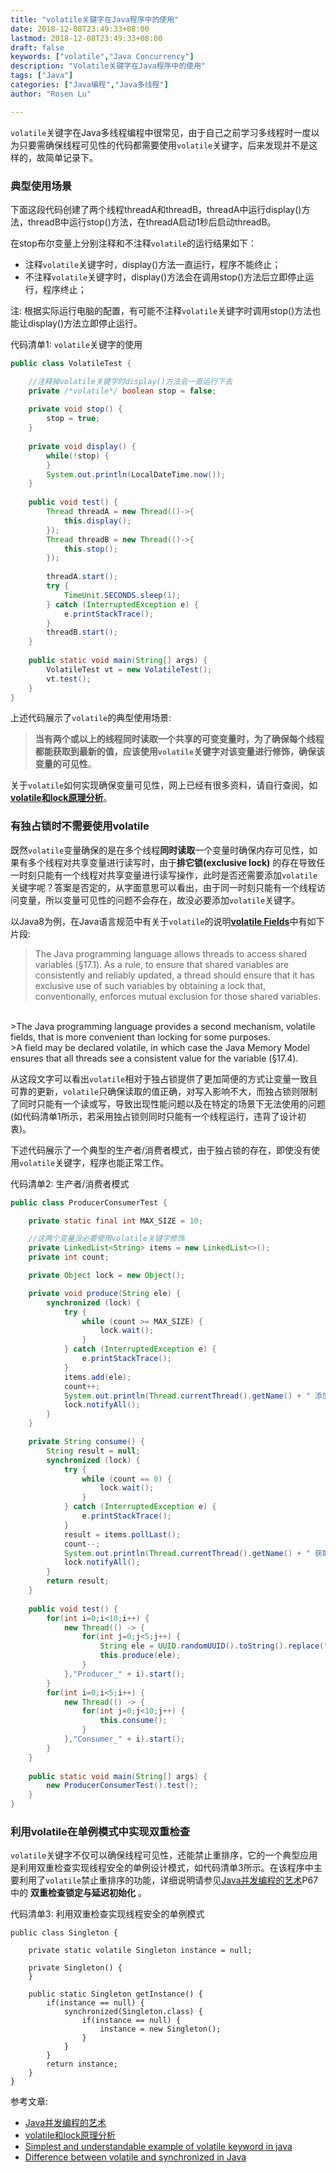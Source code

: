 ```yaml
---
title: "volatile关键字在Java程序中的使用"
date: 2018-12-08T23:49:33+08:00
lastmod: 2018-12-08T23:49:33+08:00
draft: false
keywords: ["volatile","Java Concurrency"]
description: "Volatile关键字在Java程序中的使用"
tags: ["Java"]
categories: ["Java编程","Java多线程"]
author: "Rosen Lu"

---
```


`volatile`关键字在Java多线程编程中很常见，由于自己之前学习多线程时一度以为只要需确保线程可见性的代码都需要使用`volatile`关键字，后来发现并不是这样的，故简单记录下。

<!--more-->
### 典型使用场景

下面这段代码创建了两个线程threadA和threadB，threadA中运行display()方法，threadB中运行stop()方法，在threadA启动1秒后启动threadB。

在stop布尔变量上分别注释和不注释`volatile`的运行结果如下：

* 注释`volatile`关键字时，display()方法一直运行，程序不能终止；
* 不注释`volatile`关键字时，display()方法会在调用stop()方法后立即停止运行，程序终止；

注: 根据实际运行电脑的配置，有可能不注释`volatile`关键字时调用stop()方法也能让display()方法立即停止运行。 

代码清单1: `volatile`关键字的使用
```java
public class VolatileTest {

	//注释掉volatile关键字时display()方法会一直运行下去
	private /*volatile*/ boolean stop = false;
	
	private void stop() {
		stop = true;
	}
	
	private void display() {
		while(!stop) {
		}
		System.out.println(LocalDateTime.now());
	}
	
	public void test() {
		Thread threadA = new Thread(()->{
			this.display();
		});
		Thread threadB = new Thread(()->{
			this.stop();
		});
		
		threadA.start();
		try {
			TimeUnit.SECONDS.sleep(1);
		} catch (InterruptedException e) {
			e.printStackTrace();
		}
		threadB.start();
	}
	
	public static void main(String[] args) {
		VolatileTest vt = new VolatileTest();
		vt.test();
	}
}
```

上述代码展示了`volatile`的典型使用场景:  

>  **当有两个或以上的线程同时读取一个共享的可变变量时，为了确保每个线程都能获取到最新的值，应该使用`volatile`关键字对该变量进行修饰，确保该变量的可见性**。

关于`volatile`如何实现确保变量可见性，网上已经有很多资料，请自行查阅，如[**volatile和lock原理分析**](https://liuzhengyang.github.io/2017/03/28/volatileandlock/)。

### 有独占锁时不需要使用volatile

既然`volatile`变量确保的是在多个线程**同时读取**一个变量时确保内存可见性，如果有多个线程对共享变量进行读写时，由于**排它锁(exclusive lock)** 的存在导致任一时刻只能有一个线程对共享变量进行读写操作，此时是否还需要添加`volatile`关键字呢？答案是否定的，从字面意思可以看出，由于同一时刻只能有一个线程访问变量，所以变量可见性的问题不会存在，故没必要添加`volatile`关键字。

以Java8为例，在Java语言规范中有关于`volatile`的说明[**volatile Fields**](https://docs.oracle.com/javase/specs/jls/se8/html/jls-8.html#jls-8.3.1.4)中有如下片段:

>The Java programming language allows threads to access shared variables (§17.1). As a rule, to ensure that shared variables are consistently and reliably updated, a thread should ensure that it has exclusive use of such variables by obtaining a lock that, conventionally, enforces mutual exclusion for those shared variables.  
<br/>
>The Java programming language provides a second mechanism, volatile fields, that is more convenient than locking for some purposes.  
<br/>
>A field may be declared volatile, in which case the Java Memory Model ensures that all threads see a consistent value for the variable (§17.4).

从这段文字可以看出`volatile`相对于独占锁提供了更加简便的方式让变量一致且可靠的更新，`volatile`只确保读取的值正确，对写入影响不大，而独占锁则限制了同时只能有一个读或写，导致出现性能问题以及在特定的场景下无法使用的问题(如代码清单1所示，若采用独占锁则同时只能有一个线程运行，违背了设计初衷)。

下述代码展示了一个典型的生产者/消费者模式，由于独占锁的存在，即使没有使用`volatile`关键字，程序也能正常工作。  

代码清单2: 生产者/消费者模式
```java
public class ProducerConsumerTest {

	private static final int MAX_SIZE = 10;

	//这两个变量没必要使用volatile关键字修饰
	private LinkedList<String> items = new LinkedList<>();
	private int count;

	private Object lock = new Object();

	private void produce(String ele) {
		synchronized (lock) {
			try {
				while (count >= MAX_SIZE) {
					lock.wait();
				}
			} catch (InterruptedException e) {
				e.printStackTrace();
			}
			items.add(ele);
			count++;
			System.out.println(Thread.currentThread().getName() + " 添加了元素  " + ele + "  当前元素总数为 " + count);
			lock.notifyAll();
		}
	}

	private String consume() {
		String result = null;
		synchronized (lock) {
			try {
				while (count == 0) {
					lock.wait();
				}
			} catch (InterruptedException e) {
				e.printStackTrace();
			}
			result = items.pollLast();
			count--;
			System.out.println(Thread.currentThread().getName() + " 获取了元素  " + result + "  当前元素总数为 " + count);
			lock.notifyAll();
		}
		return result;
	}
	
	public void test() {
		for(int i=0;i<10;i++) {
			new Thread(() -> {
				for(int j=0;j<5;j++) {
					String ele = UUID.randomUUID().toString().replace("-", "");
					this.produce(ele);
				}
			},"Producer_" + i).start();
		}
		for(int i=0;i<5;i++) {
			new Thread(() -> {
				for(int j=0;j<10;j++) {
					this.consume();
				}
			},"Consumer_" + i).start();
		}
	}
	
	public static void main(String[] args) {
		new ProducerConsumerTest().test();
	}
}
```

### 利用volatile在单例模式中实现双重检查

`volatile`关键字不仅可以确保线程可见性，还能禁止重排序，它的一个典型应用是利用双重检查实现线程安全的单例设计模式，如代码清单3所示。在该程序中主要利用了`volatile`禁止重排序的功能，详细说明请参见[Java并发编程的艺术](https://item.jd.com/11740734.html)P67中的 **双重检查锁定与延迟初始化** 。

代码清单3: 利用双重检查实现线程安全的单例模式
```
public class Singleton {

	private static volatile Singleton instance = null;
	
	private Singleton() {
	}
	
    public static Singleton getInstance() {
    	if(instance == null) {
    		synchronized(Singleton.class) {
    			if(instance == null) {
    				instance = new Singleton();
    			}
    		}
    	}
    	return instance;
    }
}
```

参考文章:

* [Java并发编程的艺术](https://item.jd.com/11740734.html)
* [volatile和lock原理分析](https://liuzhengyang.github.io/2017/03/28/volatileandlock/)
* [Simplest and understandable example of volatile keyword in java](https://stackoverflow.com/questions/17748078/simplest-and-understandable-example-of-volatile-keyword-in-java)
* [Difference between volatile and synchronized in Java](https://stackoverflow.com/questions/3519664/difference-between-volatile-and-synchronized-in-java)